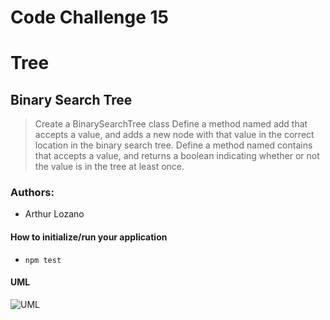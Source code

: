 # Code Challenge 15


# Tree



## Binary Search Tree

> Create a BinarySearchTree class
Define a method named add that accepts a value, and adds a new node with that value in the correct location in the binary search tree.
Define a method named contains that accepts a value, and returns a boolean indicating whether or not the value is in the tree at least once.

### Authors:
- Arthur Lozano




#### How to initialize/run your application 

- `npm test`

#### UML

![UML](../assets/cc15.jpg)
